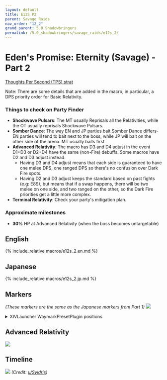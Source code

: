 ```yaml
---
layout: default
title: E12S P2
parent: Savage Raids
nav_order: "12_2"
grand_parent: 5.0 Shadowbringers
permalink: /5.0_shadowbringers/savage_raids/e12s_2/
---
```


# Eden's Promise: Eternity (Savage) - Part 2

[Thoughts Per Second (TPS) strat](https://youtu.be/eBdHx53XteI)

Note: There are some details that are added in the macro, in particular, a DPS
priority order for Basic Relativity.

### Things to check on Party Finder

- **Shockwave Pulsars**: The MT usually Reprisals all the Relativities, while
  the OT usually reprisals Shockwave Pulsars.
- **Somber Dance**: The way EN and JP parties bait Somber Dance differs- EN
  parties will tend to bait next to the boss, while JP will bait on the other
  side of the arena. MT usually baits first.
- **Advanced Relativity**: The macro has D3 and D4 adjust in the event D1+D3 or
  D2+D4 have the same (non-Fire) debuffs. Some macros have D2 and D3 adjust
  instead.
  - Having D3 and D4 adjust means that each side is guaranteed to have one
    melee DPS, one ranged DPS so there's no confusion over Dark Fire spots.
  - Having D2 and D3 adjust keeps the standard based on past fights (e.g: E8S),
    but means that if a swap happens, there will be two melee on one side, and
    two ranged on the other, so the Dark Fire priorities get a little more
    complex.
- **Terminal Relativity**: Check your party's mitigation plan. 

### Approximate milestones

- **30%** HP at Advanced Relativity (when the boss becomes untargetable)

## English

{% include_relative macros/e12s_2.en.md %}

## Japanese

{% include_relative macros/e12s_2.jp.md %}

## Markers

*(These markers are the same as the Japanese markers from Part 1)*
![]({{site.baseurl}}/images/5.0_shadowbringers/e12s_2/markers.jpg)
<details markdown=block>
<summary>XIVLauncher WaymarkPresetPlugin positions</summary>

```json
{
  "Name":"E12S P2",
  "MapID":759,
  "A":{"X":0.0,"Y":75.0,"Z":-85.0,"ID":0,"Active":true},
  "B":{"X":10.0,"Y":75.0,"Z":-75.0,"ID":1,"Active":true},
  "C":{"X":0.0,"Y":75.0,"Z":-65.0,"ID":2,"Active":true},
  "D":{"X":-10.0,"Y":75.0,"Z":-75.0,"ID":3,"Active":true},
  "One":{"X":7.071,"Y":75.0,"Z":-82.071,"ID":4,"Active":true},
  "Two":{"X":7.071,"Y":75.0,"Z":-67.929,"ID":5,"Active":true},
  "Three":{"X":-7.071,"Y":75.0,"Z":-67.929,"ID":6,"Active":true},
  "Four":{"X":-7.071,"Y":75.0,"Z":-82.071,"ID":7,"Active":true}
}
```

</details>

## Advanced Relativity

![]({{site.baseurl}}/images/5.0_shadowbringers/e12s_2/advanced_relativity.jpg)

## Timeline

![](https://i.redd.it/kitnqysrq2761.png)
*(Credit: [u/Syldris](https://www.reddit.com/r/ffxiv/comments/kj03t5/e12s_part_ii_timeline_image/))*

<script data-goatcounter="https://xivjpraids.goatcounter.com/count"
        async src="//gc.zgo.at/count.js"></script>
